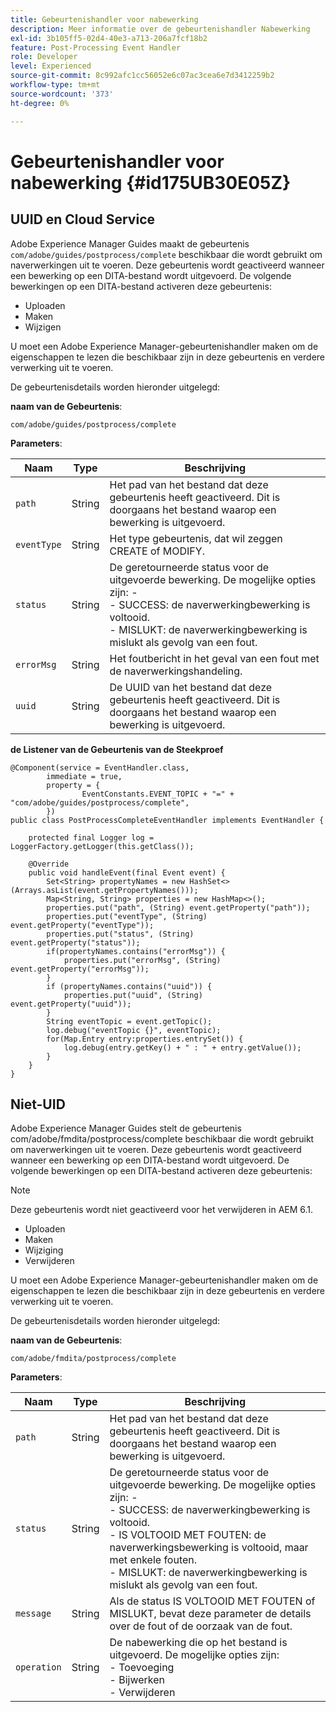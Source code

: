 ```yaml
---
title: Gebeurtenishandler voor nabewerking
description: Meer informatie over de gebeurtenishandler Nabewerking
exl-id: 3b105ff5-02d4-40e3-a713-206a7fcf18b2
feature: Post-Processing Event Handler
role: Developer
level: Experienced
source-git-commit: 8c992afc1cc56052e6c07ac3cea6e7d3412259b2
workflow-type: tm+mt
source-wordcount: '373'
ht-degree: 0%

---
```


# Gebeurtenishandler voor nabewerking {#id175UB30E05Z}

## UUID en Cloud Service

Adobe Experience Manager Guides maakt de gebeurtenis `com/adobe/guides/postprocess/complete` beschikbaar die wordt gebruikt om naverwerkingen uit te voeren. Deze gebeurtenis wordt geactiveerd wanneer een bewerking op een DITA-bestand wordt uitgevoerd. De volgende bewerkingen op een DITA-bestand activeren deze gebeurtenis:

- Uploaden
- Maken
- Wijzigen


U moet een Adobe Experience Manager-gebeurtenishandler maken om de eigenschappen te lezen die beschikbaar zijn in deze gebeurtenis en verdere verwerking uit te voeren.

De gebeurtenisdetails worden hieronder uitgelegd:

**naam van de Gebeurtenis**:

```
com/adobe/guides/postprocess/complete 
```

**Parameters**:

| Naam | Type | Beschrijving |
|----|----|-----------|
| `path` | String | Het pad van het bestand dat deze gebeurtenis heeft geactiveerd. Dit is doorgaans het bestand waarop een bewerking is uitgevoerd. |
| `eventType` | String | Het type gebeurtenis, dat wil zeggen CREATE of MODIFY. |
| `status` | String | De geretourneerde status voor de uitgevoerde bewerking. De mogelijke opties zijn: - <br> - SUCCESS: de naverwerkingbewerking is voltooid. <br> - MISLUKT: de naverwerkingbewerking is mislukt als gevolg van een fout. |
| `errorMsg` | String | Het foutbericht in het geval van een fout met de naverwerkingshandeling. |
| `uuid` | String | De UUID van het bestand dat deze gebeurtenis heeft geactiveerd. Dit is doorgaans het bestand waarop een bewerking is uitgevoerd. |

**de Listener van de Gebeurtenis van de Steekproef**


```
@Component(service = EventHandler.class,
        immediate = true,
        property = {
                EventConstants.EVENT_TOPIC + "=" + "com/adobe/guides/postprocess/complete",
        })
public class PostProcessCompleteEventHandler implements EventHandler {

    protected final Logger log = LoggerFactory.getLogger(this.getClass());

    @Override
    public void handleEvent(final Event event) {
        Set<String> propertyNames = new HashSet<>(Arrays.asList(event.getPropertyNames()));
        Map<String, String> properties = new HashMap<>();
        properties.put("path", (String) event.getProperty("path"));
        properties.put("eventType", (String) event.getProperty("eventType"));
        properties.put("status", (String) event.getProperty("status"));
        if(propertyNames.contains("errorMsg")) {
            properties.put("errorMsg", (String) event.getProperty("errorMsg"));
        }
        if (propertyNames.contains("uuid")) {
            properties.put("uuid", (String) event.getProperty("uuid"));
        }
        String eventTopic = event.getTopic();
        log.debug("eventTopic {}", eventTopic);
        for(Map.Entry entry:properties.entrySet()) {
            log.debug(entry.getKey() + " : " + entry.getValue());
        }
    }
}
```

## Niet-UID


Adobe Experience Manager Guides stelt de gebeurtenis com/adobe/fmdita/postprocess/complete beschikbaar die wordt gebruikt om naverwerkingen uit te voeren. Deze gebeurtenis wordt geactiveerd wanneer een bewerking op een DITA-bestand wordt uitgevoerd. De volgende bewerkingen op een DITA-bestand activeren deze gebeurtenis:

>[!NOTE]
>
> Deze gebeurtenis wordt niet geactiveerd voor het verwijderen in AEM 6.1.

- Uploaden
- Maken
- Wijziging
- Verwijderen

U moet een Adobe Experience Manager-gebeurtenishandler maken om de eigenschappen te lezen die beschikbaar zijn in deze gebeurtenis en verdere verwerking uit te voeren.

De gebeurtenisdetails worden hieronder uitgelegd:

**naam van de Gebeurtenis**:

```
com/adobe/fmdita/postprocess/complete 
```

**Parameters**:

| Naam | Type | Beschrijving |
|----|----|-----------|
| `path` | String | Het pad van het bestand dat deze gebeurtenis heeft geactiveerd. Dit is doorgaans het bestand waarop een bewerking is uitgevoerd. |
| `status` | String | De geretourneerde status voor de uitgevoerde bewerking. De mogelijke opties zijn: - <br> - SUCCESS: de naverwerkingbewerking is voltooid. <br> - IS VOLTOOID MET FOUTEN: de naverwerkingsbewerking is voltooid, maar met enkele fouten. <br> - MISLUKT: de naverwerkingbewerking is mislukt als gevolg van een fout. |
| `message` | String | Als de status IS VOLTOOID MET FOUTEN of MISLUKT, bevat deze parameter de details over de fout of de oorzaak van de fout. |
| `operation` | String | De nabewerking die op het bestand is uitgevoerd. De mogelijke opties zijn:<br> - Toevoeging <br> - Bijwerken <br> - Verwijderen |

